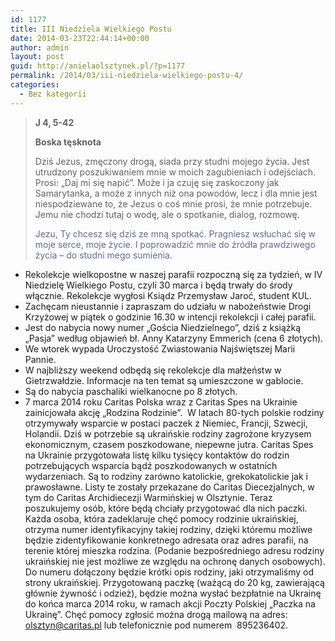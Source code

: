 ```yaml
---
id: 1177
title: III Niedziela Wielkiego Postu
date: 2014-03-23T22:44:14+00:00
author: admin
layout: post
guid: http://anielaolsztynek.pl/?p=1177
permalink: /2014/03/iii-niedziela-wielkiego-postu-4/
categories:
  - Bez kategorii
---
```

> **J 4, 5-42**
> 
> **Boska tęsknota**
> 
> Dziś Jezus, zmęczony drogą, siada przy studni mojego życia. Jest utrudzony poszukiwaniem mnie w moich zagubieniach i odejściach. Prosi: &#8222;Daj mi się napić&#8221;. Może i ja czuję się zaskoczony jak Samarytanka, a może z innych niż ona powodów, lecz i dla mnie jest niespodziewane to, że Jezus o coś mnie prosi, że mnie potrzebuje. Jemu nie chodzi tutaj o wodę, ale o spotkanie, dialog, rozmowę.
> 
> <span style="color: #666699;">Jezu, Ty chcesz się dziś ze mną spotkać. Pragniesz wsłuchać się w moje serce, moje życie. I poprowadzić mnie do źródła prawdziwego życia &#8211; do studni mego sumienia.</span>

  * Rekolekcje wielkopostne w naszej parafii rozpoczną się za tydzień, w IV Niedzielę Wielkiego Postu, czyli 30 marca i będą trwały do środy włącznie. Rekolekcje wygłosi Ksiądz Przemysław Jaroć, student KUL.
  * Zachęcam nieustannie i zapraszam do udziału w nabożeństwie Drogi Krzyżowej w piątek o godzinie 16.30 w intencji rekolekcji i całej parafii.
  * Jest do nabycia nowy numer &#8222;Gościa Niedzielnego&#8221;, dziś z książką &#8222;Pasja&#8221; według objawień bł. Anny Katarzyny Emmerich (cena 6 złotych).
  * We wtorek wypada Uroczystość Zwiastowania Najświętszej Marii Pannie.
  * W najbliższy weekend odbędą się rekolekcje dla małżeństw w Gietrzwałdzie. Informacje na ten temat są umieszczone w gablocie.
  * Są do nabycia paschaliki wielkanocne po 8 złotych.
  * 7 marca 2014 roku Caritas Polska wraz z Caritas Spes na Ukrainie zainicjowała akcję &#8222;Rodzina Rodzinie&#8221;.  W latach 80-tych polskie rodziny otrzymywały wsparcie w postaci paczek z Niemiec, Francji, Szwecji, Holandii. Dziś w potrzebie są ukraińskie rodziny zagrożone kryzysem ekonomicznym, czasem poszkodowane, niepewne jutra. Caritas Spes na Ukrainie przygotowała listę kilku tysięcy kontaktów do rodzin potrzebujących wsparcia bądź poszkodowanych w ostatnich wydarzeniach. Są to rodziny zarówno katolickie, grekokatolickie jak i prawosławne. Listy te zostały przekazane do Caritas Diecezjalnych, w tym do Caritas Archidiecezji Warmińskiej w Olsztynie. Teraz poszukujemy osób, które będą chciały przygotować dla nich paczki. Każda osoba, która zadeklaruje chęć pomocy rodzinie ukraińskiej, otrzyma numer identyfikacyjny takiej rodziny, dzięki któremu możliwe będzie zidentyfikowanie konkretnego adresata oraz adres parafii, na terenie której mieszka rodzina. (Podanie bezpośredniego adresu rodziny ukraińskiej nie jest możliwe ze względu na ochronę danych osobowych). Do numeru dołączony będzie krótki opis rodziny, jaki otrzymaliśmy od strony ukraińskiej. Przygotowaną paczkę (ważącą do 20 kg, zawierającą głównie żywność i odzież), będzie można wysłać bezpłatnie na Ukrainę do końca marca 2014 roku, w ramach akcji Poczty Polskiej &#8222;Paczka na Ukrainę&#8221;. Chęć pomocy zgłosić można drogą mailową na adres: olsztyn@caritas.pl lub telefonicznie pod numerem  895236402.